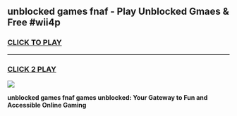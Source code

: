 
## unblocked games fnaf - Play Unblocked Gmaes & Free #wii4p
<h3>
<a href="https://premium.freeplayer.one?title=unblocked_games_fnaf&ref=03M">CLICK TO PLAY</a></h3>
<hr>

<h3>
<a href="https://premium.freeplayer.one?title=unblocked_games_fnaf&ref=03M">CLICK 2 PLAY</a>
  
</h3>

<a href="https://premium.freeplayer.one?title=unblocked_games_fnaf&ref=03M"><img src="https://clearcache.store/games.png"></a>


**unblocked games fnaf games unblocked: Your Gateway to Fun and Accessible Online Gaming**
